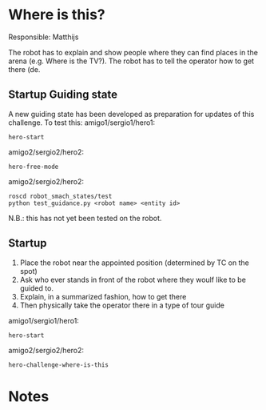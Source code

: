 # Where is this?

Responsible: Matthijs

The robot has to explain and show people where they can find places in the arena (e.g. Where is the TV?).
The robot has to tell the operator how to get there (de.

## Startup Guiding state
A new guiding state has been developed as preparation for updates of this challenge. To test this:
amigo1/sergio1/hero1:

    hero-start

amigo2/sergio2/hero2:

    hero-free-mode
    
amigo2/sergio2/hero2:

    roscd robot_smach_states/test
    python test_guidance.py <robot name> <entity id>
    
N.B.: this has not yet been tested on the robot.

## Startup

1. Place the robot near the appointed position (determined by TC on the spot)
2. Ask who ever stands in front of the robot where they woulf like to be guided to.
3. Explain, in a summarized fashion, how to get there
4. Then physically take the operator there in a type of tour guide

amigo1/sergio1/hero1:

    hero-start

amigo2/sergio2/hero2:

    hero-challenge-where-is-this

# Notes
